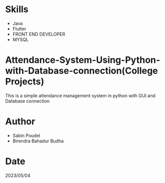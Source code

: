 # Skills
- Java 
- Flutter
-  FRONT END DEVELOPER
-  MYSQL
# Attendance-System-Using-Python-with-Database-connection(College Projects)
This is a simple attendance management system in python with GUI and Database connection
# Author
- Sabin Poudel
- Birendra Bahadur Budha
  
# Date
2023/05/04

